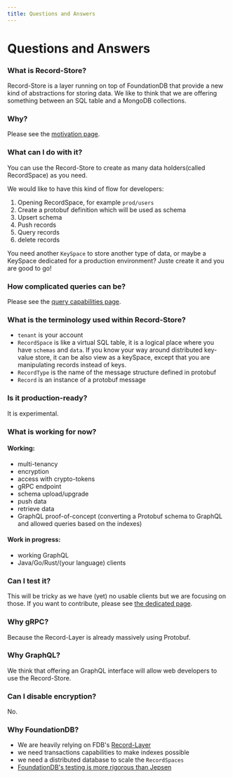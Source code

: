 ```yaml
---
title: Questions and Answers
---
```


# Questions and Answers

### What is Record-Store?

Record-Store is a layer running on top of FoundationDB that provide a new kind of abstractions for storing data. We like to think that we are offering something between an SQL table and a MongoDB collections.

### Why?

Please see the [motivation page](/record-store/motivations).

### What can I do with it?

You can use the Record-Store to create as many data holders(called RecordSpace) as you need.

We would like to have this kind of flow for developers:

1. Opening RecordSpace, for example `prod/users`
2. Create a protobuf definition which will be used as schema
3. Upsert schema
4. Push records
5. Query records
6. delete records

You need another `KeySpace` to store another type of data, or maybe a KeySpace dedicated for a production environment? Juste create it and you are good to go!

### How complicated queries can be?

Please see the [query capabilities page](/record-store/query-capabilities).

### What is the terminology used within Record-Store?

* `tenant` is your account
* `RecordSpace` is like a virtual SQL table, it is a logical place where you have `schemas` and `data`. If you know your way around distributed key-value store, it can be also view as a keySpace, except that you are manipulating records instead of keys.
* `RecordType` is the name of the message structure defined in protobuf
* `Record` is an instance of a protobuf message

### Is it production-ready?

It is experimental.

### What is working for now?

#### Working:

* multi-tenancy
* encryption
* access with crypto-tokens
* gRPC endpoint
* schema upload/upgrade
* push data
* retrieve data
* GraphQL proof-of-concept (converting a Protobuf schema to GraphQL and allowed queries based on the indexes)

#### Work in progress:

* working GraphQL
* Java/Go/Rust/(your language) clients

### Can I test it?

This will be tricky as we have (yet) no usable clients but we are focusing on those. If you want to contribute, please see [the dedicated page](/record-store/write-client).

### Why gRPC?

Because the Record-Layer is already massively using Protobuf.

### Why GraphQL?

We think that offering an GraphQL interface will allow web developers to use the Record-Store.

### Can I disable encryption?

No.

### Why FoundationDB?

* We are heavily relying on FDB's [Record-Layer](https://github.com/foundationdb/fdb-record-layer/)
* we need transactions capabilities to make indexes possible
* we need a distributed database to scale the `RecordSpaces`
* [FoundationDB's testing is more rigorous than Jepsen](https://twitter.com/aphyr/status/405017101804396546?s=20)
